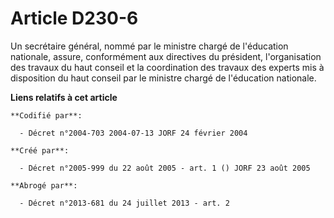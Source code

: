 # Article D230-6

Un secrétaire général, nommé par le ministre chargé de l'éducation nationale, assure, conformément aux directives du
président, l'organisation des travaux du haut conseil et la coordination des travaux des experts mis à disposition du haut
conseil par le ministre chargé de l'éducation nationale.

**Liens relatifs à cet article**

	**Codifié par**:

	  - Décret n°2004-703 2004-07-13 JORF 24 février 2004

	**Créé par**:

	  - Décret n°2005-999 du 22 août 2005 - art. 1 () JORF 23 août 2005

	**Abrogé par**:

	  - Décret n°2013-681 du 24 juillet 2013 - art. 2
